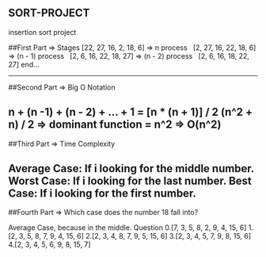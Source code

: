 ## SORT-PROJECT
insertion sort project

##First Part => Stages
[22, 27, 16, 2, 18, 6] => n process &nbsp;
[2, 27, 16, 22, 18, 6] => (n - 1) process &nbsp;
[2, 6, 16, 22, 18, 27] => (n - 2) process &nbsp;
[2, 6, 16, 18, 22, 27] end... &nbsp;

---
##Second Part => Big O Notation

n + (n -1) + (n - 2) + ... + 1 = [n * (n + 1)] / 2
(n^2 + n) / 2 => dominant function = n^2
=> O(n^2)
---
##Third Part => Time Complexity

Average Case: If i looking for the middle number.
Worst Case: If i looking for the last number.
Best Case: If i looking for the first number.
---
##Fourth Part => Which case does the number 18 fall into?

Average Case, because in the middle.
Question
0.[7, 3, 5, 8, 2, 9, 4, 15, 6]
1.[2, 3, 5, 8, 7, 9, 4, 15, 6]
2.[2, 3, 4, 8, 7, 9, 5, 15, 6]
3.[2, 3, 4, 5, 7, 9, 8, 15, 6]
4.[2, 3, 4, 5, 6, 9, 8, 15, 7]
